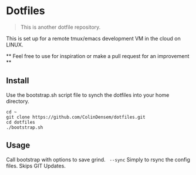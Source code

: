# Dotfiles

> This is another dotfile repository.

This is set up for a remote tmux/emacs development VM in the cloud on LINUX.

** Feel free to use for inspiration or make a pull request for an improvement **

## Install

Use the bootstrap.sh script file to synch the dotfiles into your home directory.

```
cd ~
git clone https://github.com/ColinDensem/dotfiles.git
cd dotfiles
./bootstrap.sh
```

## Usage

Call bootstrap with options to save grind.
``` --sync``` 
Simply to rsync the config files. Skips GIT Updates.
